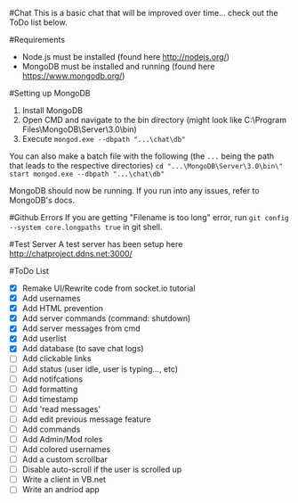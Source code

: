 #Chat
This is a basic chat that will be improved over time... check out the ToDo list below.

#Requirements
- Node.js must be installed (found here http://nodejs.org/)
- MongoDB must be installed and running (found here https://www.mongodb.org/)

#Setting up MongoDB
1. Install MongoDB
2. Open CMD and navigate to the bin directory (might look like C:\Program Files\MongoDB\Server\3.0\bin)
3. Execute `mongod.exe --dbpath "...\chat\db"`

You can also make a batch file with the following (the `...` being the path that leads to the respective directories)
`cd "...\MongoDB\Server\3.0\bin\"`
`start mongod.exe --dbpath "...\chat\db"`

MongoDB should now be running. If you run into any issues, refer to MongoDB's docs.

#Github Errors
If you are getting "Filename is too long" error, run `git config --system core.longpaths true` in git shell.

#Test Server
A test server has been setup here http://chatproject.ddns.net:3000/

#ToDo List
- [x] Remake UI/Rewrite code from socket.io tutorial
- [x] Add usernames
- [x] Add HTML prevention
- [x] Add server commands (command: shutdown)
- [x] Add server messages from cmd
- [x] Add userlist
- [x] Add database (to save chat logs)
- [ ] Add clickable links
- [ ] Add status (user idle, user is typing..., etc)
- [ ] Add notifcations
- [ ] Add formatting
- [ ] Add timestamp
- [ ] Add 'read messages'
- [ ] Add edit previous message feature
- [ ] Add commands
- [ ] Add Admin/Mod roles
- [ ] Add colored usernames
- [ ] Add a custom scrollbar
- [ ] Disable auto-scroll if the user is scrolled up
- [ ] Write a client in VB.net
- [ ] Write an andriod app